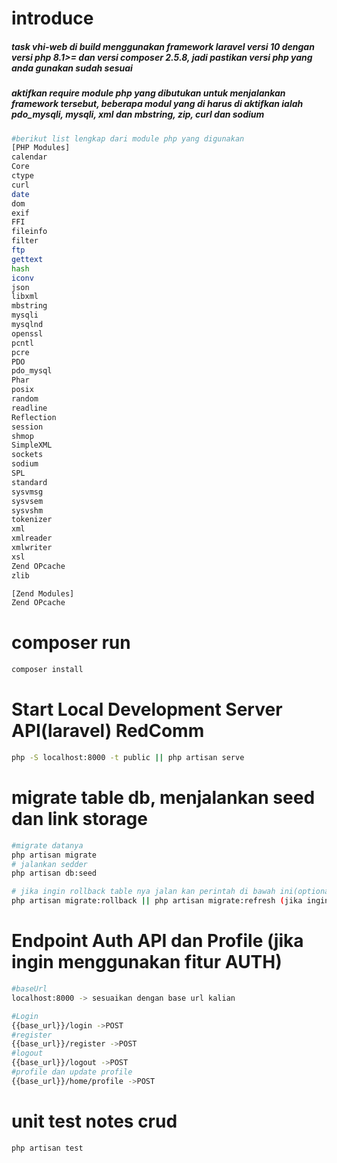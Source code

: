 # introduce

<h5>task vhi-web di build menggunakan framework laravel versi 10 dengan versi php 8.1>= dan versi composer 2.5.8, jadi pastikan versi php yang anda gunakan sudah sesuai</h5>

<h5>
aktifkan require module php yang dibutukan untuk menjalankan framework tersebut, beberapa modul yang di harus di aktifkan ialah pdo_mysqli, mysqli, xml  dan mbstring, zip, curl dan sodium
</h5>

```bash
#berikut list lengkap dari module php yang digunakan
[PHP Modules]
calendar
Core
ctype
curl
date
dom
exif
FFI
fileinfo
filter
ftp
gettext
hash
iconv
json
libxml
mbstring
mysqli
mysqlnd
openssl
pcntl
pcre
PDO
pdo_mysql
Phar
posix
random
readline
Reflection
session
shmop
SimpleXML
sockets
sodium
SPL
standard
sysvmsg
sysvsem
sysvshm
tokenizer
xml
xmlreader
xmlwriter
xsl
Zend OPcache
zlib

[Zend Modules]
Zend OPcache


```

# composer run

```Bash
composer install
```

# Start Local Development Server API(laravel) RedComm

```Bash
php -S localhost:8000 -t public || php artisan serve
```

# migrate table db, menjalankan seed dan link storage

```Bash
#migrate datanya
php artisan migrate
# jalankan sedder
php artisan db:seed

# jika ingin rollback table nya jalan kan perintah di bawah ini(optional)
php artisan migrate:rollback || php artisan migrate:refresh (jika ingin merubah struktur field)

```

# Endpoint Auth API dan Profile (jika ingin menggunakan fitur AUTH)

```Bash
#baseUrl
localhost:8000 -> sesuaikan dengan base url kalian

#Login
{{base_url}}/login ->POST
#register
{{base_url}}/register ->POST
#logout
{{base_url}}/logout ->POST
#profile dan update profile
{{base_url}}/home/profile ->POST

```

# unit test notes crud

```bash
php artisan test
```
